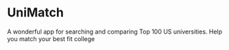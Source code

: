 # UniMatch
A wonderful app for searching and comparing Top 100 US universities.
Help you match your best fit college